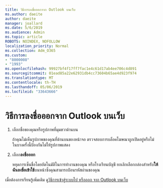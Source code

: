 ```yaml
---
title: วิธีการลงชื่อออกจาก Outlook บนเว็บ
ms.author: daeite
author: daeite
manager: joallard
ms.date: 5/6/2019
ms.audience: Admin
ms.topic: article
ROBOTS: NOINDEX, NOFOLLOW
localization_priority: Normal
ms.collection: Adm_O365
ms.custom:
- "8000008"
- "1993"
ms.openlocfilehash: 99927bf4f17ff7fac1e4c61d17ab4ee706c4d891
ms.sourcegitcommit: 01ead85a22e62931db4cc73604b65ae4d923f974
ms.translationtype: MT
ms.contentlocale: th-TH
ms.lasthandoff: 05/06/2019
ms.locfileid: "33643666"
---
```

# <a name="how-to-sign-out-of-outlook-on-the-web"></a>วิธีการลงชื่อออกจาก Outlook บนเว็บ

1. เลือกชื่อของคุณหรือรูปภาพที่มุมขวาด้านบน
    
    ถ้าคุณไม่เห็นรูปภาพของคุณที่ด้านบนของหน้าจอ ตรวจสอบการบล็อคโฆษณาถูกเปิดอยู่หรือไม่ ในบางครั้งนี้ป้องกันไม่ให้รูปภาพแสดง
    
2. เลือก**ลงชื่อออก** 
    
    หยุดการเซ็นชื่อโดยอัตโนมัติในการทำงานของคุณ หรือโรงเรียนบัญชี ยกเลิกเลือกกล่องสำหรับ**ให้ฉันลงชื่อเข้าใช้**บนหน้าซึ่งคุณสามารถป้อนรหัสผ่านของคุณ 
    
เมื่อต้องการเรียนรู้เพิ่มเติม ดู[วิธีการเข้าสู่ระบบไป หรือออก จาก Outlook บนเว็บ](https://support.office.com/article/763fab4d-0138-4814-b450-37fc286bcb79)